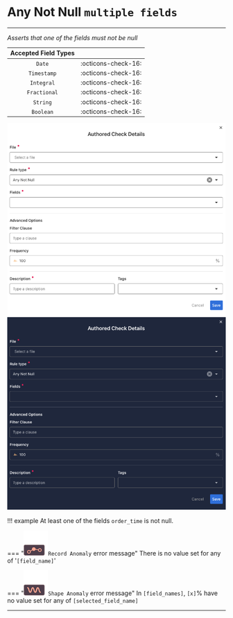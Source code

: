 # Any Not Null <spam id='multiple-fields'>`multiple fields`</spam>

--- 

*Asserts that one of the fields must not be null*

| Accepted Field Types   |                          |
| :--------------------: |   :------------------:   |
| `Date`                 |   :octicons-check-16:     |
| `Timestamp`            |   :octicons-check-16:     |
| `Integral`             |   :octicons-check-16:     |
| `Fractional`           |   :octicons-check-16:     |
| `String`               |   :octicons-check-16:     |
| `Boolean`              |   :octicons-check-16:     |

![Screenshot](../assets/checks/rule-types/any-not-null-check-light.png#only-light)
![Screenshot](../assets/checks/rule-types/any-not-null-check-dark.png#only-dark)

!!! example
    At least one of the fields `order_time` is not null.

=== "![Screenshot](../assets/checks/rule-types/icons/icon-record-anomaly-dark.svg)`Record Anomaly` error message"
    There is no value set for any of '`[field_name]`'

=== "![Screenshot](../assets/checks/rule-types/icons/icon-shape-anomaly-dark.svg)`Shape Anomaly` error message"
    In `[field_names]`, `[x]`% have no value set for any of `[selected_field_name]`

--- 